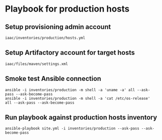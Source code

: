 Playbook for production hosts
=============================

Setup provisioning admin account
--------------------------------
`iaac/inventories/production/hosts.yml` 

Setup Artifactory account for target hosts
------------------------------------------
`iaac/files/maven/settings.xml` 

Smoke test Ansible connection
-----------------------------
```cygwin shell
ansible -i inventories/production -m shell -a 'uname -a' all --ask-pass --ask-become-pass
ansible -i inventories/production -m shell -a 'cat /etc/os-release' all --ask-pass --ask-become-pass 
```

Run playbook against production hosts inventory
-----------------------------------------------
```cygwin shell
ansible-playbook site.yml -i inventories/production --ask-pass --ask-become-pass
```
